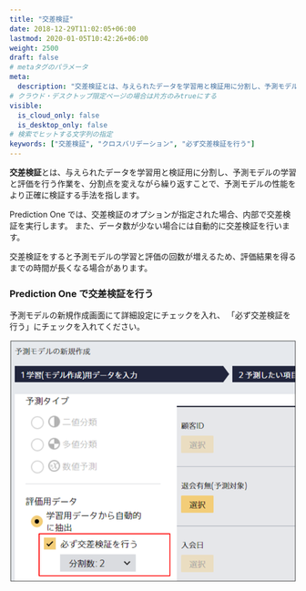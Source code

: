 ```yaml
---
title: "交差検証"
date: 2018-12-29T11:02:05+06:00
lastmod: 2020-01-05T10:42:26+06:00
weight: 2500
draft: false
# metaタグのパラメータ
meta:
  description: "交差検証とは、与えられたデータを学習用と検証用に分割し、予測モデルの学習と評価を行う作業を、分割点を変えながら繰り返すことで、予測モデルの性能をより正確に検証する手法を指します。"
# クラウド・デスクトップ限定ページの場合は片方のみtrueにする
visible:
  is_cloud_only: false
  is_desktop_only: false
# 検索でヒットする文字列の指定
keywords: ["交差検証", "クロスバリデーション", "必ず交差検証を行う"]
---
```


**交差検証**とは、与えられたデータを学習用と検証用に分割し、予測モデルの学習と評価を行う作業を、分割点を変えながら繰り返すことで、予測モデルの性能をより正確に検証する手法を指します。

Prediction One では、交差検証のオプションが指定された場合、内部で交差検証を実行します。
また、データ数が少ない場合には自動的に交差検証を行います。

交差検証をすると予測モデルの学習と評価の回数が増えるため、評価結果を得るまでの時間が長くなる場合があります。

### Prediction One で交差検証を行う

予測モデルの新規作成画面にて詳細設定にチェックを入れ、
「必ず交差検証を行う」にチェックを入れてください。

![](../img/t_slide28.png)
